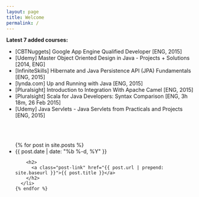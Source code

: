 ```yaml
---
layout: page
title: Welcome
permalink: /
---
```



**Latest 7 added courses:**


* [CBTNuggets] Google App Engine Qualified Developer [ENG, 2015]
* [Udemy] Master Object Oriented Design in Java - Projects + Solutions [2014, ENG]
* [InfiniteSkills] Hibernate and Java Persistence API (JPA) Fundamentals [ENG, 2015]
* [lynda.com] Up and Running with Java [ENG, 2015]  
* [Pluralsight] Introduction to Integration With Apache Camel [ENG, 2015]  
* [Pluralsight] Scala for Java Developers: Syntax Comparison [ENG, 3h 18m, 26 Feb 2015]  
* [Udemy] Java Servlets - Java Servlets from Practicals and Projects [ENG, 2015]  



<br/><br/>

<div class="home">

  <ul class="post-list">
    {% for post in site.posts %}
      <li>
        <span class="post-meta">{{ post.date | date: "%b %-d, %Y" }}</span>

        <h2>
          <a class="post-link" href="{{ post.url | prepend: site.baseurl }}">{{ post.title }}</a>
        </h2>
      </li>
    {% endfor %}
  </ul>


</div>
